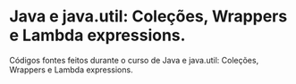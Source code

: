 # Java e java.util: Coleções, Wrappers e Lambda expressions.
Códigos fontes feitos durante o curso de Java e java.util: Coleções, Wrappers e Lambda expressions.
